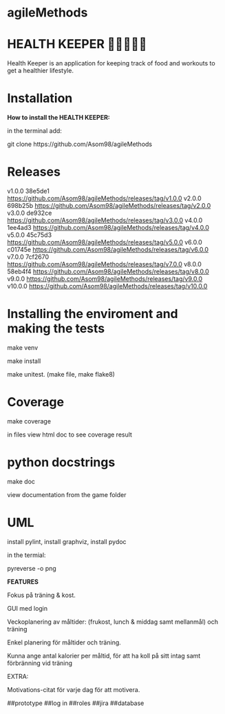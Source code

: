 # agileMethods
# HEALTH KEEPER 🥩🥑🥦🍐🍓

<p>Health Keeper is an application for keeping track of food and workouts to get a healthier lifestyle.</p>

# Installation
<p><b>How to install the HEALTH KEEPER:</b></p>
<p>in the terminal add: </p>
<p>git clone https://github.com/Asom98/agileMethods</p>

# Releases
v1.0.0 38e5de1 https://github.com/Asom98/agileMethods/releases/tag/v1.0.0
v2.0.0 698b25b https://github.com/Asom98/agileMethods/releases/tag/v2.0.0
v3.0.0 de932ce https://github.com/Asom98/agileMethods/releases/tag/v3.0.0
v4.0.0 1ee4ad3 https://github.com/Asom98/agileMethods/releases/tag/v4.0.0
v5.0.0 45c75d3 https://github.com/Asom98/agileMethods/releases/tag/v5.0.0
v6.0.0 c01745e https://github.com/Asom98/agileMethods/releases/tag/v6.0.0
v7.0.0 7cf2670 https://github.com/Asom98/agileMethods/releases/tag/v7.0.0
v8.0.0 58eb4f4 https://github.com/Asom98/agileMethods/releases/tag/v8.0.0
v9.0.0               https://github.com/Asom98/agileMethods/releases/tag/v9.0.0
v10.0.0             https://github.com/Asom98/agileMethods/releases/tag/v10.0.0


# Installing the enviroment and making the tests
<p>make venv</p>
<p>make install</p>
<p>make unitest. (make file, make flake8)</p> 
<p></p>

# Coverage
<p>make coverage</p>
<p>in files view html doc to see coverage result</p>

# python docstrings
<p>make doc</p>
<p>view documentation from the game folder</p>

# UML
<p>install pylint, install graphviz, install pydoc</p>
<p>in the termial:</p>
<p>pyreverse -o png <path to gamefiles> </p>

**FEATURES**

Fokus på träning & kost.

GUI med login

Veckoplanering av måltider: (frukost, lunch & middag samt mellanmål) och träning

Enkel planering för måltider och träning.

Kunna ange antal kalorier per måltid, för att ha koll på sitt intag samt förbränning vid träning


EXTRA:

Motivations-citat för varje dag för att motivera.

##prototype
##log in
##roles
##jira
##database